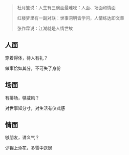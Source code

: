 > 杜月笙说：人生有三碗面最难吃：人面、场面和情面
>
> 红楼梦里有一副对联：世事洞明皆学问，人情练达即文章
>
> 张作霖说：江湖就是人情世故

## 人面

穿着得体，待人有礼？

做事恰如其分，不可失了身份

## 场面

有排场，够威风？

对世事知分寸，对生活有仪式感

## 情面

够朋友，讲义气？

少锦上添花，多雪中送炭
